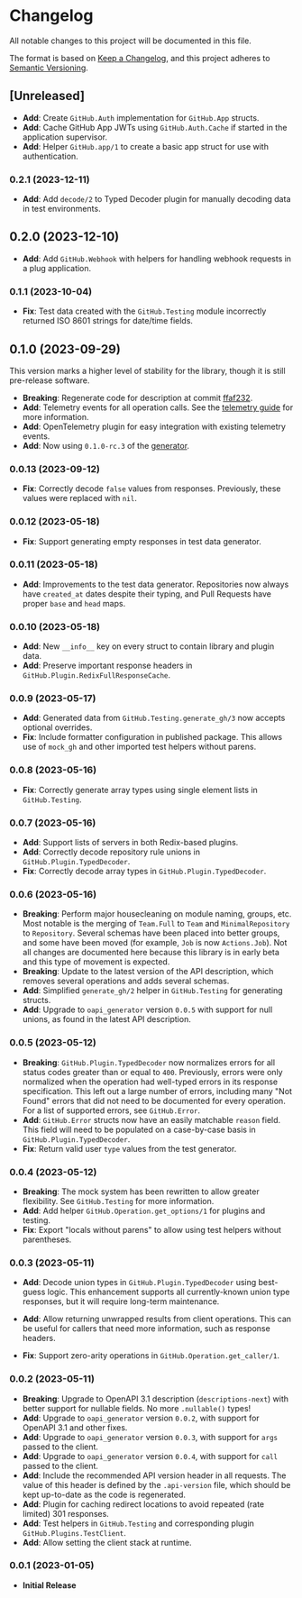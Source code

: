 # Changelog

All notable changes to this project will be documented in this file.

The format is based on [Keep a Changelog](https://keepachangelog.com/en/1.0.0/),
and this project adheres to [Semantic Versioning](https://semver.org/spec/v2.0.0.html).

## [Unreleased]

* **Add**: Create `GitHub.Auth` implementation for `GitHub.App` structs.
* **Add**: Cache GitHub App JWTs using `GitHub.Auth.Cache` if started in the application supervisor.
* **Add**: Helper `GitHub.app/1` to create a basic app struct for use with authentication.

### 0.2.1 (2023-12-11)

* **Add**: Add `decode/2` to Typed Decoder plugin for manually decoding data in test environments.

## 0.2.0 (2023-12-10)

* **Add**: Add `GitHub.Webhook` with helpers for handling webhook requests in a plug application.

### 0.1.1 (2023-10-04)

* **Fix**: Test data created with the `GitHub.Testing` module incorrectly returned ISO 8601 strings for date/time fields.

## 0.1.0 (2023-09-29)

This version marks a higher level of stability for the library, though it is still pre-release software.

* **Breaking**: Regenerate code for description at commit [ffaf232](https://github.com/github/rest-api-description/tree/ffaf232180dbaff57ce08fa5490df44bbc606501).
* **Add**: Telemetry events for all operation calls.
  See the [telemetry guide](guides/telemetry.md) for more information.
* **Add**: OpenTelemetry plugin for easy integration with existing telemetry events.
* **Add**: Now using `0.1.0-rc.3` of the [generator](https://github.com/aj-foster/open-api-generator).

### 0.0.13 (2023-09-12)

* **Fix**: Correctly decode `false` values from responses.
  Previously, these values were replaced with `nil`.

### 0.0.12 (2023-05-18)

* **Fix**: Support generating empty responses in test data generator.

### 0.0.11 (2023-05-18)

* **Add**: Improvements to the test data generator.
  Repositories now always have `created_at` dates despite their typing, and Pull Requests have proper `base` and `head` maps.

### 0.0.10 (2023-05-18)

* **Add**: New `__info__` key on every struct to contain library and plugin data.
* **Add**: Preserve important response headers in `GitHub.Plugin.RedixFullResponseCache`.

### 0.0.9 (2023-05-17)

* **Add**: Generated data from `GitHub.Testing.generate_gh/3` now accepts optional overrides.
* **Fix**: Include formatter configuration in published package.
  This allows use of `mock_gh` and other imported test helpers without parens.

### 0.0.8 (2023-05-16)

* **Fix**: Correctly generate array types using single element lists in `GitHub.Testing`.

### 0.0.7 (2023-05-16)

* **Add**: Support lists of servers in both Redix-based plugins.
* **Add**: Correctly decode repository rule unions in `GitHub.Plugin.TypedDecoder`.
* **Fix**: Correctly decode array types in `GitHub.Plugin.TypedDecoder`.

### 0.0.6 (2023-05-16)

* **Breaking**: Perform major housecleaning on module naming, groups, etc.
  Most notable is the merging of `Team.Full` to `Team` and `MinimalRepository` to `Repository`.
  Several schemas have been placed into better groups, and some have been moved (for example, `Job` is now `Actions.Job`).
  Not all changes are documented here because this library is in early beta and this type of movement is expected.
* **Breaking**: Update to the latest version of the API description, which removes several operations and adds several schemas.
* **Add**: Simplified `generate_gh/2` helper in `GitHub.Testing` for generating structs.
* **Add**: Upgrade to `oapi_generator` version `0.0.5` with support for null unions, as found in the latest API description.

### 0.0.5 (2023-05-12)

* **Breaking**: `GitHub.Plugin.TypedDecoder` now normalizes errors for all status codes greater than or equal to `400`.
  Previously, errors were only normalized when the operation had well-typed errors in its response specification.
  This left out a large number of errors, including many "Not Found" errors that did not need to be documented for every operation.
  For a list of supported errors, see `GitHub.Error`.
* **Add**: `GitHub.Error` structs now have an easily matchable `reason` field.
  This field will need to be populated on a case-by-case basis in `GitHub.Plugin.TypedDecoder`.
* **Fix**: Return valid user `type` values from the test generator.

### 0.0.4 (2023-05-12)

* **Breaking**: The mock system has been rewritten to allow greater flexibility.
  See `GitHub.Testing` for more information.
* **Add**: Add helper `GitHub.Operation.get_options/1` for plugins and testing.
* **Fix**: Export "locals without parens" to allow using test helpers without parentheses.

### 0.0.3 (2023-05-11)

* **Add**: Decode union types in `GitHub.Plugin.TypedDecoder` using best-guess logic.
  This enhancement supports all currently-known union type responses, but it will require long-term maintenance.
* **Add**: Allow returning unwrapped results from client operations.
  This can be useful for callers that need more information, such as response headers.

* **Fix**: Support zero-arity operations in `GitHub.Operation.get_caller/1`.

### 0.0.2 (2023-05-11)

* **Breaking**: Upgrade to OpenAPI 3.1 description (`descriptions-next`) with better support for nullable fields.
  No more `.nullable()` types!
* **Add**: Upgrade to `oapi_generator` version `0.0.2`, with support for OpenAPI 3.1 and other fixes.
* **Add**: Upgrade to `oapi_generator` version `0.0.3`, with support for `args` passed to the client.
* **Add**: Upgrade to `oapi_generator` version `0.0.4`, with support for `call` passed to the client.
* **Add**: Include the recommended API version header in all requests.
  The value of this header is defined by the `.api-version` file, which should be kept up-to-date
  as the code is regenerated.
* **Add**: Plugin for caching redirect locations to avoid repeated (rate limited) 301 responses.
* **Add**: Test helpers in `GitHub.Testing` and corresponding plugin `GitHub.Plugins.TestClient`.
* **Add**: Allow setting the client stack at runtime.

### 0.0.1 (2023-01-05)

* **Initial Release**
